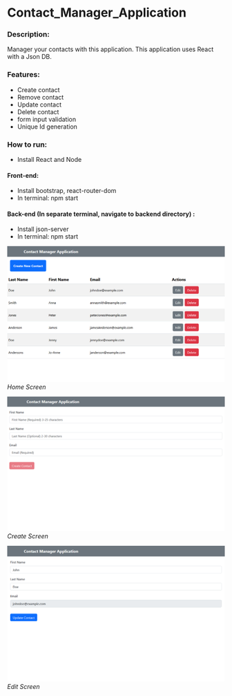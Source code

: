 # Contact_Manager_Application
### Description:
Manager your contacts with this application. This application uses React with a Json DB.

### Features:
- Create contact
- Remove contact
- Update contact
- Delete contact
- form input validation
- Unique Id generation


### How to run:
- Install React and Node
#### Front-end:
- Install bootstrap, react-router-dom
- In terminal: npm start

#### Back-end (In separate terminal, navigate to backend directory) : 
- Install json-server
- In terminal: npm start
 

![Home Screen](https://github.com/ZPaulWeleschuk/Contact_Manager_Application/blob/main/img/home_screen.PNG)
*Home Screen*

![Create Screen](https://github.com/ZPaulWeleschuk/Contact_Manager_Application/blob/main/img/create_screen1.PNG)
*Create Screen*

![Edit Screen](https://github.com/ZPaulWeleschuk/Contact_Manager_Application/blob/main/img/edit_screen.PNG)
*Edit Screen*

